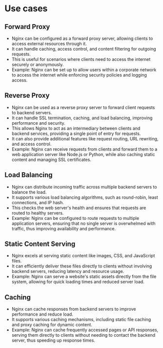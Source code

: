 # Use cases
## Forward Proxy
- Nginx can be configured as a forward proxy server, allowing clients to access external resources through it.
- It can handle caching, access control, and content filtering for outgoing requests.
- This is useful for scenarios where clients need to access the internet securely or anonymously.
- Example: Nginx can be set up to allow users within a corporate network to access the internet while enforcing security policies and logging access.

## Reverse Proxy
- Nginx can be used as a reverse proxy server to forward client requests to backend servers.
- It can handle SSL termination, caching, and load balancing, improving performance and security.
- This allows Nginx to act as an intermediary between clients and backend services, providing a single point of entry for requests.
- It can also provide additional features like request routing, URL rewriting, and access control.
- Example: Nginx can receive requests from clients and forward them to a web application server like Node.js or Python, while also caching static content and managing SSL certificates.

## Load Balancing
- Nginx can distribute incoming traffic across multiple backend servers to balance the load.
- It supports various load balancing algorithms, such as round-robin, least connections, and IP hash.
- This checks the web server's health and ensures that requests are routed to healthy servers.
- Example: Nginx can be configured to route requests to multiple application servers, ensuring that no single server is overwhelmed with traffic, thus improving availability and performance.

## Static Content Serving
- Nginx excels at serving static content like images, CSS, and JavaScript files.
- It can efficiently deliver these files directly to clients without involving backend servers, reducing latency and resource usage.
- Example: Nginx can serve a website's static assets directly from the file system, allowing for quick loading times and reduced server load.

## Caching
- Nginx can cache responses from backend servers to improve performance and reduce load.
- It supports various caching mechanisms, including static file caching and proxy caching for dynamic content.
- Example: Nginx can cache frequently accessed pages or API responses, serving them directly to clients without needing to contact the backend server, thus speeding up response times.